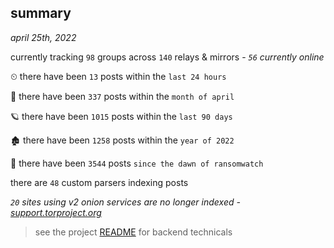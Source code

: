 
## summary
_april 25th, 2022_

currently tracking `98` groups across `140` relays & mirrors - _`56` currently online_

⏲ there have been `13` posts within the `last 24 hours`

🦈 there have been `337` posts within the `month of april`

🪐 there have been `1015` posts within the `last 90 days`

🏚 there have been `1258` posts within the `year of 2022`

🦕 there have been `3544` posts `since the dawn of ransomwatch`

there are `48` custom parsers indexing posts

_`20` sites using v2 onion services are no longer indexed - [support.torproject.org](https://support.torproject.org/onionservices/v2-deprecation/)_

> see the project [README](https://github.com/thetanz/ransomwatch#ransomwatch--) for backend technicals
